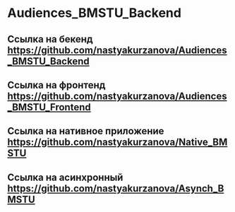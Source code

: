 # Audiences_BMSTU_Backend
## Ссылка на бекенд https://github.com/nastyakurzanova/Audiences_BMSTU_Backend
## Ссылка на фронтенд https://github.com/nastyakurzanova/Audiences_BMSTU_Frontend 
## Ссылка на нативное приложение https://github.com/nastyakurzanova/Native_BMSTU 
## Ссылка на асинхронный https://github.com/nastyakurzanova/Asynch_BMSTU
